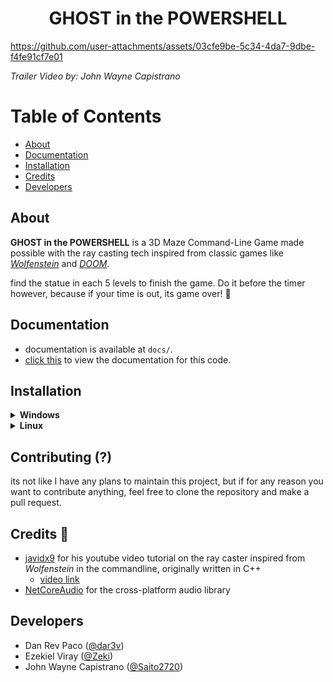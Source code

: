 <h1 align=center>GHOST in the POWERSHELL</h1>

https://github.com/user-attachments/assets/03cfe9be-5c34-4da7-9dbe-f4fe91cf7e01

*Trailer Video by: John Wayne Capistrano* 

# Table of Contents
- [About](#about)
- [Documentation](#documentation)
- [Installation](#installation)
- [Credits](#credits-)
- [Developers](#developers)

## About
**GHOST in the POWERSHELL** is a 3D Maze Command-Line Game made possible with the ray casting tech inspired from classic games like *[Wolfenstein](https://en.wikipedia.org/wiki/Wolfenstein_3D#Development)* and *[DOOM](https://en.wikipedia.org/wiki/Doom_(1993_video_game))*.

find the statue in each 5 levels to finish the game. Do it before the timer however, because if your time is out, its game over! 👻

## Documentation
- documentation is available at `docs/`.
- [click this](./docs/Docs.md) to view the documentation for this code.

## Installation

<details>
<summary><b>Windows</b></summary>

before all else, make sure you have dotnet ≥ v8.0 installed for your system already.
[dotnet 8.0 link](https://dotnet.microsoft.com/en-us/download/dotnet/8.0)

(also, im not sure if dotnet 9.0 works, but it should i believe)

## From source
  - Clone the repository.
  - open your terminal, and navigate through the repo's directory
```sh
# cd (change directory)
$ cd /path/to/project/ghost-in-the-powershell

# cd to src/
$ cd src/
```
  - then in the `src/` directory, run:
  ```sh
  # restore nuGet package dependencies
  $ dotnet restore
  
  # run the program
  $ dotnet run
  ```
**Video Guide**


https://github.com/user-attachments/assets/5788ca9d-2b4d-4376-b118-65da82737168


- or, running the program through your IDE should also work. Just make sure you're in the `src/` path.

 ## precompiled binaries
- a `.exe` file is planned to be released soon.

</details>

<details>
<summary><b>Linux</b></summary>

before all else, make sure you have dotnet ≥ v8.0 installed for your system already:

```sh
# Arch Linux
$ sudo pacman -S dotnet-sdk

# Debian
$ sudo apt install dotnet-sdk-8.0

# Fedora Linux
$ sudo dnf install dotnet-sdk-8.0
```
for any other distros, look on how to install dotnet for your respective package manager. you can always consult the official website: [dotnet 8.0 link](https://dotnet.microsoft.com/en-us/download/dotnet/8.0)

(also, im not sure if dotnet 9.0 works, but it should i believe)

### From Source
  - Clone the repository.
  - open your terminal, and navigate through the repo's directory
```sh
# cd (change directory)
$ cd /path/to/project/ghost-in-the-powershell

# cd to src/
$ cd src/
```

  - then in the `src/` directory, run:
  ```sh
  # restore nuGet package dependencies
  $ dotnet restore
  
  # run the program
  $ dotnet run
  ```
- or, running the program through your IDE should also work. Just make sure you're in the `src/` path.
</details>

## Contributing (?)
its not like I have any plans to maintain this project, but if for any reason you want to contribute anything, feel free to clone the repository and make a pull request.

## Credits 🎉
- [javidx9](https://www.youtube.com/@javidx9) for his youtube video tutorial on the ray caster inspired from *Wolfenstein* in the commandline, originally written in C++
    -  [video link](https://www.youtube.com/watch?v=xW8skO7MFYw)
- [NetCoreAudio](https://github.com/mobiletechtracker/NetCoreAudio) for the cross-platform audio library

## Developers
- Dan Rev Paco ([@dar3v](https://github.com/dar3v))
- Ezekiel Viray ([@Zeki](https://github.com/Zeki-Zek))
- John Wayne Capistrano ([@Saito2720](https://github.com/Saito2720))
